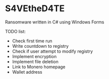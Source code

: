 # S4VEtheD4TE
Ransomware written in C# using Windows Forms

TODO list:

 - Check first time run
 - Write countdown to registry
 - Check if user attempt to modify registry
 - Implement encryption
 - Implement file deletion
 - Link to Monero homepage
 - Wallet address

